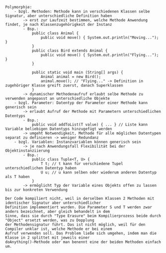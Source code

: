     Polymorphie:
        - bzgl. Methoden: Methode kann in verschiedenen Klassen selbe Signatur, aber unterschiedliche Definition haben
            -> erst zur Laufzeit bestimmen, welche Methode Anwendung findet, je nach Klassenzugehörigkeit der Instanz
            - Bsp.:
                public class Animal {
                    public void move() { System.out.println("Moving..."); }
                }
                public class Bird extends Animal {
                    public void move() { System.out.println("Flying..."); }
                }
                
                public static void main (String[] args) {
                    Animal animal = new Bird();
                    animal.move(); // "Flying..." -> Definition in zugehöriger Klasse greift zuerst, danach Superklassen
                }
            -> dynamischer Methodenaufruf erlaubt selbe Methode zu verwenden angepasst an unterschiedliche Objekte
        - bzgl. Parameter: Datentyp der Parameter einer Methode kann generisch sein
            -> erlaubt Aufruf der Methode mit Parametern unterschiedlichen Datentyps
            - Bsp.:
                public void addToList(T value) { ... } // Liste kann Variable beliebigen Datentyps hinzugefügt werden
            -> umgeht Notwendigkeit, Methode für alle möglichen Datentypen separat zu definieren -> weniger Redundanz
        - bzgl. Variablen: Instanzvariablen können generisch sein
            -> je nach Anwendungsfall Flexibilität bei der Objektinstanziierung
            - Bsp.: 
                public class Tuple<T, U> {
                    T t; // t kann für verschiedene Tupel unterschiedlichen Datentyp haben
                    U u; // u kann selben oder wiederum anderen Datentyp als T haben
                }
            -> ermöglicht Typ der Variable eines Objekts offen zu lassen bis zur konkreten Verwendung

    Der Code kompiliert nicht, weil in derselben Klassen 2 Methoden mit identischer Signatur aber unterschiedlicher
    Definition implementiert wurden. Die Parameter S und T werden zwar anders bezeichnet, aber gleich behandelt in dem
    Sinne, dass sie durch "Type Erasure" beim Kompilierprozess beide durch "Object" ersetzt werden, was zu Dopplung
    der Methodensignatur führt. Das ist nicht möglich, weil für den Compiler unklar ist, welche Methode er bei einem
    Aufruf verwenden soll. Das Problem ließe sich umgehen, indem man die Klasse in 2 splittet mit jeweils einer
    doAnything()-Methode oder man benennt eine der beiden Methoden einfach um.